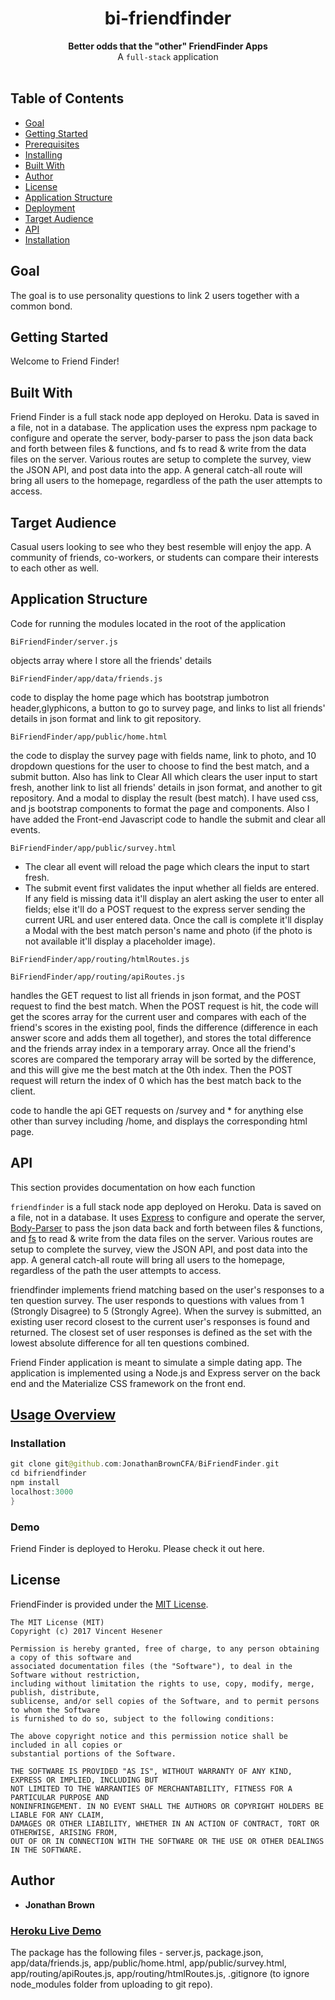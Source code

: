 <h1 align="center">bi-friendfinder</h1>

<div align="center">
  <strong>Better odds that the "other" FriendFinder Apps</strong>
</div>
<div align="center">
  A <code>full-stack</code> application
</div>

<br />

## Table of Contents
- [Goal](#goal)
- [Getting Started](#getting-started)
- [Prerequisites](#example)
- [Installing](#philosophy)
- [Built With](#built-with)
- [Author](#state)
- [License](#license)
- [Application Structure](#application-structure)
- [Deployment](#deployment)
- [Target Audience](#target-audience)
- [API](#api)
- [Installation](#installation)

## Goal
The goal is to use personality questions to link 2 users together with a common bond. 

## Getting Started
Welcome to Friend Finder! 

## Built With
Friend Finder is a full stack node app deployed on Heroku. Data is saved in a file, not in a database. The application uses the express npm package to configure and operate the server, body-parser to pass the json data back and forth between files & functions, and fs to read & write from the data files on the server. Various routes are setup to complete the survey, view the JSON API, and post data into the app. A general catch-all route will bring all users to the homepage, regardless of the path the user attempts to access.


## Target Audience
Casual users looking to see who they best resemble will enjoy the app. A community of friends, co-workers, or students can compare their interests to each other as well.


## Application Structure
Code for running the modules located in the root of the application

```
BiFriendFinder/server.js
```
objects array where I store all the friends' details

```
BiFriendFinder/app/data/friends.js
```
code to display the home page which has bootstrap jumbotron header,glyphicons, a button to go to survey page, and links to list all friends' details in json format and link to git repository.

```
BiFriendFinder/app/public/home.html
```
the code to display the survey page with fields name, link to photo, and 10 dropdown questions for the user to choose to find the best match, and a submit button. Also has link to Clear All which clears the user input to start fresh, another link to list all friends' details in json format, and another to git repository. And a modal to display the result (best match). I have used css, and js bootstrap components to format the page and components. Also I have added the Front-end Javascript code to handle the submit and clear all events.

```
BiFriendFinder/app/public/survey.html
```
* The clear all event will reload the page which clears the input to start fresh.
* The submit event first validates the input whether all fields are entered. If any field is missing data it'll display an alert asking the user to enter all fields; else it'll do a POST request to the express server sending the current URL and user entered data. Once the call is complete it'll display a Modal with the best match person's name and photo (if the photo is not available it'll display a placeholder image).

```
BiFriendFinder/app/routing/htmlRoutes.js
```

```
BiFriendFinder/app/routing/apiRoutes.js
```
 handles the GET request to list all friends in json format, and the POST request to find the best match. When the POST request is hit, the code will get the scores array for the current user and compares with each of the friend's scores in the existing pool, finds the difference (difference in each answer score and adds them all together), and stores the total difference and the friends array index in a temporary array. Once all the friend's scores are compared the temporary array will be sorted by the difference, and this will give me the best match at the 0th index. Then the POST request will return the index of 0 which has the best match back to the client.

code to handle the api GET requests on /survey and * for anything else other than survey including /home, and displays the corresponding html page.

## API
This section provides documentation on how each function 


`friendfinder` is a full stack node app deployed on Heroku. Data is saved on a file, not in a database. It uses [Express](https://www.npmjs.com/package/express) to configure and operate the server, [Body-Parser](https://www.npmjs.com/package/body-parser) to pass the json data back and forth between files & functions, and [fs](https://nodejs.org/api/fs.html) to read & write from the data files on the server. Various routes are setup to complete the survey, view the JSON API, and post data into the app. A general catch-all route will bring all users to the homepage, regardless of the path the user attempts to access.
 
friendfinder implements friend matching based on the user's responses to a ten question survey. The user responds to questions with values from 1 (Strongly Disagree) to 5 (Strongly Agree). When the survey is submitted, an existing user record closest to the current user's responses is found and returned. The closest set of user responses is defined as the set with the lowest absolute difference for all ten questions combined.

Friend Finder application is meant to simulate a simple dating app. The application is implemented using a Node.js and Express server on the back end and the Materialize CSS framework on the front end.

## [Usage Overview](#usage-overview)

### **Installation**

```swift
git clone git@github.com:JonathanBrownCFA/BiFriendFinder.git
cd bifriendfinder
npm install
localhost:3000
}
```
### **Demo**

Friend Finder is deployed to Heroku. Please check it out here.

## License

FriendFinder is provided under the [MIT License](https://github.com/vhesener/Closures/blob/master/LICENSE).

```text
The MIT License (MIT)
Copyright (c) 2017 Vincent Hesener
 
Permission is hereby granted, free of charge, to any person obtaining a copy of this software and
associated documentation files (the "Software"), to deal in the Software without restriction,
including without limitation the rights to use, copy, modify, merge, publish, distribute,
sublicense, and/or sell copies of the Software, and to permit persons to whom the Software
is furnished to do so, subject to the following conditions:
 
The above copyright notice and this permission notice shall be included in all copies or
substantial portions of the Software.
 
THE SOFTWARE IS PROVIDED "AS IS", WITHOUT WARRANTY OF ANY KIND, EXPRESS OR IMPLIED, INCLUDING BUT
NOT LIMITED TO THE WARRANTIES OF MERCHANTABILITY, FITNESS FOR A PARTICULAR PURPOSE AND
NONINFRINGEMENT. IN NO EVENT SHALL THE AUTHORS OR COPYRIGHT HOLDERS BE LIABLE FOR ANY CLAIM,
DAMAGES OR OTHER LIABILITY, WHETHER IN AN ACTION OF CONTRACT, TORT OR OTHERWISE, ARISING FROM,
OUT OF OR IN CONNECTION WITH THE SOFTWARE OR THE USE OR OTHER DEALINGS IN THE SOFTWARE.
```


## Author

* **Jonathan Brown** 


### [Heroku Live Demo](https://friendfinder-jbrown.herokuapp.com)

The package has the following files - server.js, package.json, app/data/friends.js, app/public/home.html, app/public/survey.html, app/routing/apiRoutes.js, app/routing/htmlRoutes.js, .gitignore (to ignore node_modules folder from uploading to git repo). 

